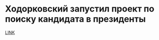 # Ходорковский запустил проект по поиску кандидата в президенты



[LINK](https://varlamov.ru/1943370.html)